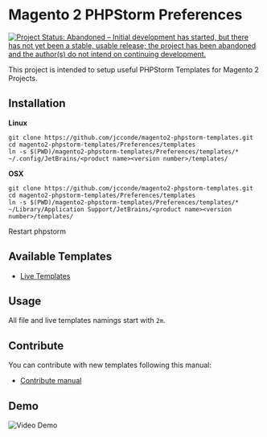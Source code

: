 # Magento 2 PHPStorm Preferences

[![Project Status: Abandoned – Initial development has started, but there has not yet been a stable, usable release; the project has been abandoned and the author(s) do not intend on continuing development.](http://www.repostatus.org/badges/latest/abandoned.svg)](http://www.repostatus.org/#abandoned)

This project is intended to setup useful PHPStorm Templates for Magento 2 Projects.

## Installation

**Linux**

```
git clone https://github.com/jcconde/magento2-phpstorm-templates.git
cd magento2-phpstorm-templates/Preferences/templates
ln -s $(PWD)/magento2-phpstorm-templates/Preferences/templates/* ~/.config/JetBrains/<product name><version number>/templates/
```

**OSX**

```
git clone https://github.com/jcconde/magento2-phpstorm-templates.git
cd magento2-phpstorm-templates/Preferences/templates
ln -s $(PWD)/magento2-phpstorm-templates/Preferences/templates/* ~/Library/Application Support/JetBrains/<product name><version number>/templates/
```

Restart phpstorm

## Available Templates

* [Live Templates](docs/liveTemplates.md)

## Usage

All file and live templates namings start with `2m`.

## Contribute

You can contribute with new templates following this manual:

* [Contribute manual](./docs/contribute.md)

## Demo

![Video Demo](docs/img/video-demo.gif)
